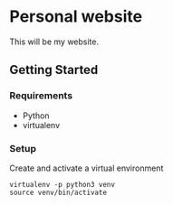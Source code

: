 # Personal website

This will be my website.

## Getting Started

### Requirements

* Python
* virtualenv

### Setup

Create and activate a virtual environment
```
virtualenv -p python3 venv
source venv/bin/activate
```


